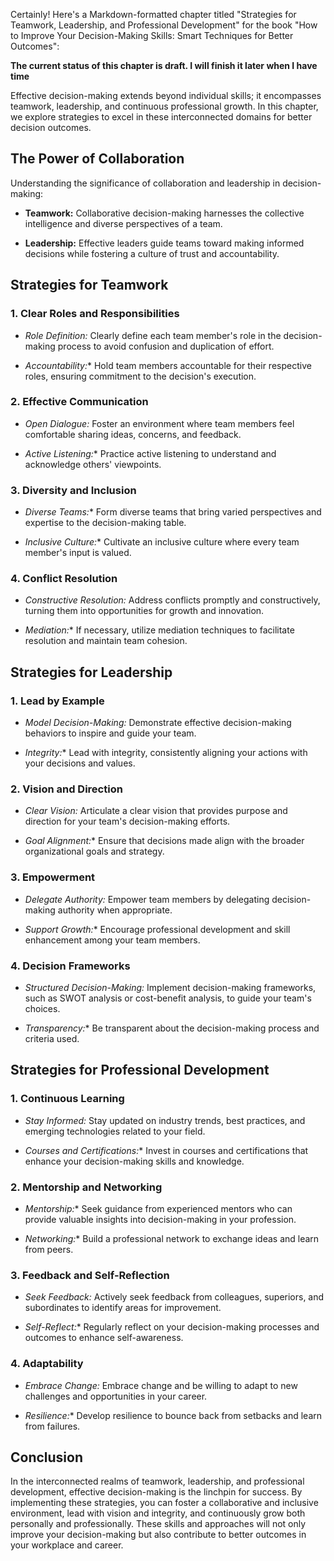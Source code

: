 Certainly! Here's a Markdown-formatted chapter titled "Strategies for Teamwork, Leadership, and Professional Development" for the book "How to Improve Your Decision-Making Skills: Smart Techniques for Better Outcomes":

**The current status of this chapter is draft. I will finish it later when I have time**

Effective decision-making extends beyond individual skills; it encompasses teamwork, leadership, and continuous professional growth. In this chapter, we explore strategies to excel in these interconnected domains for better decision outcomes.

The Power of Collaboration
--------------------------

Understanding the significance of collaboration and leadership in decision-making:

* **Teamwork:** Collaborative decision-making harnesses the collective intelligence and diverse perspectives of a team.

* **Leadership:** Effective leaders guide teams toward making informed decisions while fostering a culture of trust and accountability.

Strategies for Teamwork
-----------------------

### 1. **Clear Roles and Responsibilities**

* *Role Definition:* Clearly define each team member's role in the decision-making process to avoid confusion and duplication of effort.

* *Accountability:*\* Hold team members accountable for their respective roles, ensuring commitment to the decision's execution.

### 2. **Effective Communication**

* *Open Dialogue:* Foster an environment where team members feel comfortable sharing ideas, concerns, and feedback.

* *Active Listening:*\* Practice active listening to understand and acknowledge others' viewpoints.

### 3. **Diversity and Inclusion**

* *Diverse Teams:*\* Form diverse teams that bring varied perspectives and expertise to the decision-making table.

* *Inclusive Culture:*\* Cultivate an inclusive culture where every team member's input is valued.

### 4. **Conflict Resolution**

* *Constructive Resolution:* Address conflicts promptly and constructively, turning them into opportunities for growth and innovation.

* *Mediation:*\* If necessary, utilize mediation techniques to facilitate resolution and maintain team cohesion.

Strategies for Leadership
-------------------------

### 1. **Lead by Example**

* *Model Decision-Making:* Demonstrate effective decision-making behaviors to inspire and guide your team.

* *Integrity:*\* Lead with integrity, consistently aligning your actions with your decisions and values.

### 2. **Vision and Direction**

* *Clear Vision:* Articulate a clear vision that provides purpose and direction for your team's decision-making efforts.

* *Goal Alignment:*\* Ensure that decisions made align with the broader organizational goals and strategy.

### 3. **Empowerment**

* *Delegate Authority:* Empower team members by delegating decision-making authority when appropriate.

* *Support Growth:*\* Encourage professional development and skill enhancement among your team members.

### 4. **Decision Frameworks**

* *Structured Decision-Making:* Implement decision-making frameworks, such as SWOT analysis or cost-benefit analysis, to guide your team's choices.

* *Transparency:*\* Be transparent about the decision-making process and criteria used.

Strategies for Professional Development
---------------------------------------

### 1. **Continuous Learning**

* *Stay Informed:* Stay updated on industry trends, best practices, and emerging technologies related to your field.

* *Courses and Certifications:*\* Invest in courses and certifications that enhance your decision-making skills and knowledge.

### 2. **Mentorship and Networking**

* *Mentorship:*\* Seek guidance from experienced mentors who can provide valuable insights into decision-making in your profession.

* *Networking:*\* Build a professional network to exchange ideas and learn from peers.

### 3. **Feedback and Self-Reflection**

* *Seek Feedback:* Actively seek feedback from colleagues, superiors, and subordinates to identify areas for improvement.

* *Self-Reflect:*\* Regularly reflect on your decision-making processes and outcomes to enhance self-awareness.

### 4. **Adaptability**

* *Embrace Change:* Embrace change and be willing to adapt to new challenges and opportunities in your career.

* *Resilience:*\* Develop resilience to bounce back from setbacks and learn from failures.

Conclusion
----------

In the interconnected realms of teamwork, leadership, and professional development, effective decision-making is the linchpin for success. By implementing these strategies, you can foster a collaborative and inclusive environment, lead with vision and integrity, and continuously grow both personally and professionally. These skills and approaches will not only improve your decision-making but also contribute to better outcomes in your workplace and career.
